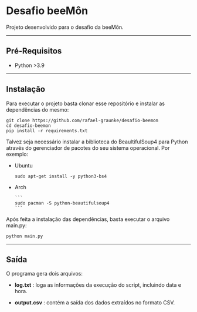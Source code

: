 # Desafio beeMôn

Projeto desenvolvido para o desafio da beeMôn.

---

## Pré-Requisitos

- Python >3.9

---

## Instalação

Para executar o projeto basta clonar esse repositório e instalar as dependências do mesmo:

```
git clone https://github.com/rafael-graunke/desafio-beemon
cd desafio-beemon
pip install -r requirements.txt
```

Talvez seja necessário instalar a biblioteca do BeaultifulSoup4 para Python através do gerenciador de pacotes do seu sistema operacional. Por exemplo:

- Ubuntu

  ```
  sudo apt-get install -y python3-bs4
  ```

- Arch

      ```
      sudo pacman -S python-beautifulsoup4
      ```

Após feita a instalação das dependências, basta executar o arquivo main.py:

```
python main.py
```

---

## Saída

O programa gera dois arquivos:

- **log.txt** : loga as informações da execução do script, incluindo data e hora.

- **output.csv** : contém a saída dos dados extraídos no formato CSV.
